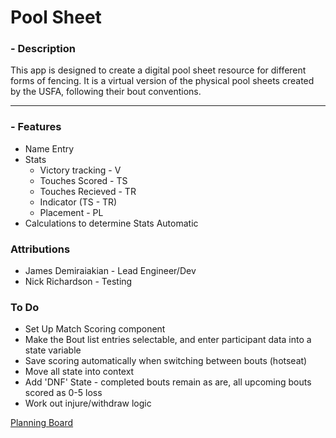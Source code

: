 # Pool Sheet

### - Description

This app is designed to create a digital pool sheet resource for different forms of fencing. It is a virtual version of the physical pool sheets created by the USFA, following their bout conventions.

---

### - Features

- Name Entry
- Stats
  - Victory tracking - V
  - Touches Scored - TS
  - Touches Recieved - TR
  - Indicator (TS - TR)
  - Placement - PL
- Calculations to determine Stats Automatic

### Attributions

- James Demiraiakian - Lead Engineer/Dev
- Nick Richardson - Testing

### To Do

- Set Up Match Scoring component
- Make the Bout list entries selectable, and enter participant data into a state variable
- Save scoring automatically when switching between bouts (hotseat)
- Move all state into context
- Add 'DNF' State - completed bouts remain as are, all upcoming bouts scored as 0-5 loss
- Work out injure/withdraw logic

[Planning Board](https://miro.com/app/board/uXjVPHozLcY=/?share_link_id=641064612600)
